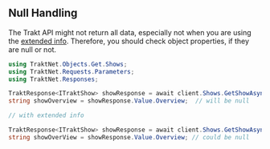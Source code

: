 ## Null Handling

The Trakt API might not return all data, especially not when you are using the [extended info](requestparameters.md#extended-info). Therefore, you should check object properties, if they are null or not.

```csharp
using TraktNet.Objects.Get.Shows;
using TraktNet.Requests.Parameters;
using TraktNet.Responses;

TraktResponse<ITraktShow> showResponse = await client.Shows.GetShowAsync("game-of-thrones");
string showOverview = showResponse.Value.Overview;  // will be null

// with extended info

TraktResponse<ITraktShow> showResponse = await client.Shows.GetShowAsync("game-of-thrones", new TraktExtendedInfo { Full = true });
string showOverView = showResponse.Value.Overview; // could be null
```
